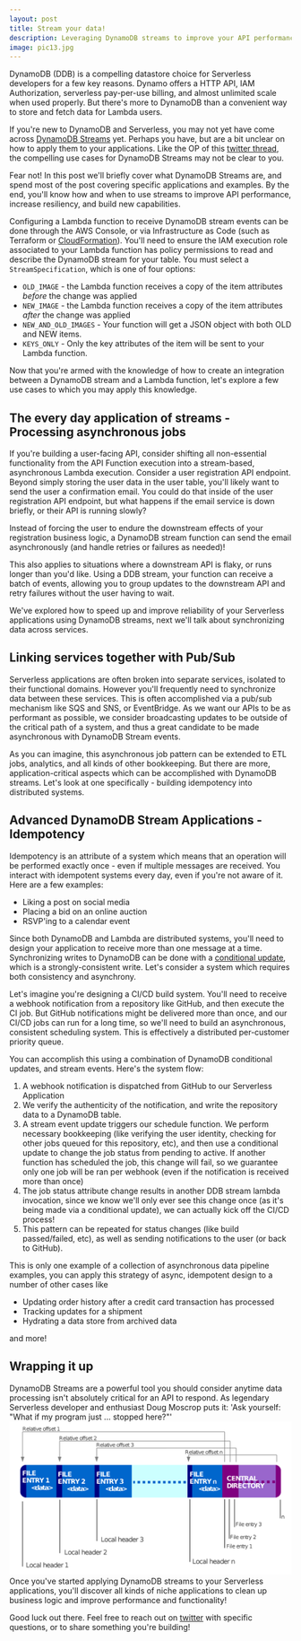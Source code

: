 ```yaml
---
layout: post
title: Stream your data!
description: Leveraging DynamoDB streams to improve your API performance and service reliability - 8 minutes
image: pic13.jpg
---
```


DynamoDB (DDB) is a compelling datastore choice for Serverless developers for a few key reasons. Dynamo offers a HTTP API, IAM Authorization, serverless pay-per-use billing, and almost unlimited scale when used properly. But there's more to DynamoDB than a convenient way to store and fetch data for Lambda users.

If you're new to DynamoDB and Serverless, you may not yet have come across [DynamoDB Streams](https://aws.amazon.com/blogs/database/dynamodb-streams-use-cases-and-design-patterns/) yet. Perhaps you have, but are a bit unclear on how to apply them to your applications. Like the OP of this [twitter thread](https://twitter.com/astuyve/status/1437925409354567684), the compelling use cases for DynamoDB Streams may not be clear to you.

Fear not! In this post we'll briefly cover what DynamoDB Streams are, and spend most of the post covering specific applications and examples. By the end, you'll know how and when to use streams to improve API performance, increase resiliency, and build new capabilities.

Configuring a Lambda function to receive DynamoDB stream events can be done through the AWS Console, or via Infrastructure as Code (such as Terraform or [CloudFormation](https://docs.aws.amazon.com/AWSCloudFormation/latest/UserGuide/aws-properties-dynamodb-streamspecification.html)). You'll need to ensure the IAM execution role associated to your Lambda function has policy permissions to read and describe the DynamoDB stream for your table. You must select a `StreamSpecification`, which is one of four options:

- `OLD_IMAGE` - the Lambda function receives a copy of the item attributes _before_ the change was applied
- `NEW_IMAGE` - the Lambda function receives a copy of the item attributes _after_ the change was applied
- `NEW_AND_OLD_IMAGES` - Your function will get a JSON object with both OLD and NEW items.
- `KEYS_ONLY` - Only the key attributes of the item will be sent to your Lambda function.

Now that you're armed with the knowledge of how to create an integration between a DynamoDB stream and a Lambda function, let's explore a few use cases to which you may apply this knowledge.

## The every day application of streams - Processing asynchronous jobs

If you're building a user-facing API, consider shifting all non-essential functionality from the API Function execution into a stream-based, asynchronous Lambda execution. Consider a user registration API endpoint. Beyond simply storing the user data in the user table, you'll likely want to send the user a confirmation email. You could do that inside of the user registration API endpoint, but what happens if the email service is down briefly, or their API is running slowly?

Instead of forcing the user to endure the downstream effects of your registration business logic, a DynamoDB stream function can send the email asynchronously (and handle retries or failures as needed)!

This also applies to situations where a downstream API is flaky, or runs longer than you'd like. Using a DDB stream, your function can receive a batch of events, allowing you to group updates to the downstream API and retry failures without the user having to wait.

We've explored how to speed up and improve reliability of your Serverless applications using DynamoDB streams, next we'll talk about synchronizing data across services.

## Linking services together with Pub/Sub

Serverless applications are often broken into separate services, isolated to their functional domains. However you'll frequently need to synchronize data between these services. This is often accomplished via a pub/sub mechanism like SQS and SNS, or EventBridge. As we want our APIs to be as performant as possible, we consider broadcasting updates to be outside of the critical path of a system, and thus a great candidate to be made asynchronous with DynamoDB Stream events.

As you can imagine, this asynchronous job pattern can be extended to ETL jobs, analytics, and all kinds of other bookkeeping. But there are more, application-critical aspects which can be accomplished with DynamoDB streams. Let's look at one specifically - building idempotency into distributed systems.

## Advanced DynamoDB Stream Applications - Idempotency

Idempotency is an attribute of a system which means that an operation will be performed exactly once - even if multiple messages are received. You interact with idempotent systems every day, even if you're not aware of it. Here are a few examples:

- Liking a post on social media
- Placing a bid on an online auction
- RSVP'ing to a calendar event

Since both DynamoDB and Lambda are distributed systems, you'll need to design your application to receive more than one message at a time. Synchronizing writes to DynamoDB can be done with a [conditional update](https://docs.aws.amazon.com/amazondynamodb/latest/developerguide/Expressions.ConditionExpressions.html), which is a strongly-consistent write. Let's consider a system which requires both consistency and asynchrony.

Let's imagine you're designing a CI/CD build system. You'll need to receive a webhook notification from a repository like GitHub, and then execute the CI job. But GitHub notifications might be delivered more than once, and our CI/CD jobs can run for a long time, so we'll need to build an asynchronous, consistent scheduling system. This is effectively a distributed per-customer priority queue.

You can accomplish this using a combination of DynamoDB conditional updates, and stream events. Here's the system flow:

1. A webhook notification is dispatched from GitHub to our Serverless Application
2. We verify the authenticity of the notification, and write the repository data to a DynamoDB table.
3. A stream event update triggers our schedule function. We perform necessary bookkeeping (like verifying the user identity, checking for other jobs queued for this repository, etc), and then use a conditional update to change the job status from pending to active. If another function has scheduled the job, this change will fail, so we guarantee only one job will be ran per webhook (even if the notification is received more than once)
4. The job status attribute change results in another DDB stream lambda invocation, since we know we'll only ever see this change once (as it's being made via a conditional update), we can actually kick off the CI/CD process!
5. This pattern can be repeated for status changes (like build passed/failed, etc), as well as sending notifications to the user (or back to GitHub).

This is only one example of a collection of asynchronous data pipeline examples, you can apply this strategy of async, idempotent design to a number of other cases like

- Updating order history after a credit card transaction has processed
- Tracking updates for a shipment
- Hydrating a data store from archived data

and more!

## Wrapping it up

DynamoDB Streams are a powerful tool you should consider anytime data processing isn't absolutely critical for an API to respond. As legendary Serverless developer and enthusiast Doug Moscrop puts it: 'Ask yourself: "What if my program just ... stopped here?"'
<span class="image right" style="float: right;"><a href ="https://twitter.com/dougmoscrop/status/1437931070863859715" target="_blank"><img src="/assets/images/zip_layout.png" alt ="What if my program just ... stopped here?"></a></span>

Once you've started applying DynamoDB streams to your Serverless applications, you'll discover all kinds of niche applications to clean up business logic and improve performance and functionality!

Good luck out there. Feel free to reach out on [twitter](https://twitter.com/astuyve) with specific questions, or to share something you're building!
